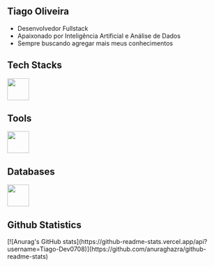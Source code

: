 ## Tiago Oliveira 

- Desenvolvedor Fullstack
- Apaixonado por Inteligência Artificial e Análise de Dados
- Sempre buscando agregar mais meus conhecimentos

## Tech Stacks 
<div style="display: inline">
  <a href="https://skillicons.dev">
    <img widht="50" height="50" src="https://skillicons.dev/icons?i=python,fastapi,flask,scikitlearn,c,java,html,css,javascript,react" />
  </a>
<div/>

## Tools
<div style="display: inline">
  <a href="https://skillicons.dev">
    <img widht="50" height="50" src="https://skillicons.dev/icons?i=git,github,kubernetes,docker,postman,linux" />
  </a>
<div/>

## Databases
<div style="display: inline">
  <a href="https://skillicons.dev">
    <img widht="50" height="50" src="https://skillicons.dev/icons?i=postgresql,mysql" />
  </a>
<div/>

## Github Statistics
<div style="display: inline">
  [![Anurag's GitHub stats](https://github-readme-stats.vercel.app/api?username=Tiago-Dev0708)](https://github.com/anuraghazra/github-readme-stats)
<div/>


  
          
  

          
 
          
          






















